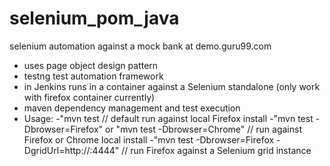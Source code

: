 # selenium_pom_java
selenium automation against a mock bank at demo.guru99.com
- uses page object design pattern
- testng test automation framework
- in Jenkins runs in a container against a Selenium standalone (only work with firefox container currently)
- maven dependency management and test execution
- Usage:
    -"mvn test                                                     // default run against local Firefox install
    -"mvn test -Dbrowser=Firefox" or "mvn test -Dbrowser=Chrome"   // run against Firefox or Chrome local install
    -"mvn test -Dbrowser=Firefox -DgridUrl=http://<selenium-grid-host>:4444"  // run Firefox against a Selenium grid instance